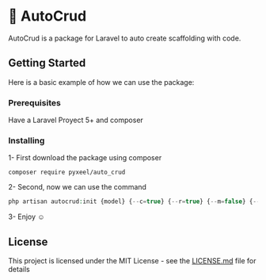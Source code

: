 # :rocket: AutoCrud

AutoCrud is a package for Laravel to auto create scaffolding with code.

## Getting Started

Here is a basic example of how we can use the package:

### Prerequisites

Have a Laravel Proyect 5+ and composer

### Installing

1- First download the package using composer

```
composer require pyxeel/auto_crud
```

2- Second, now we can use the command

```php
php artisan autocrud:init {model} {--c=true} {--r=true} {--m=false} {--s=false} {--softdeletes=true}
```

3- Enjoy :relaxed:

## License

This project is licensed under the MIT License - see the [LICENSE.md](LICENSE.md) file for details
